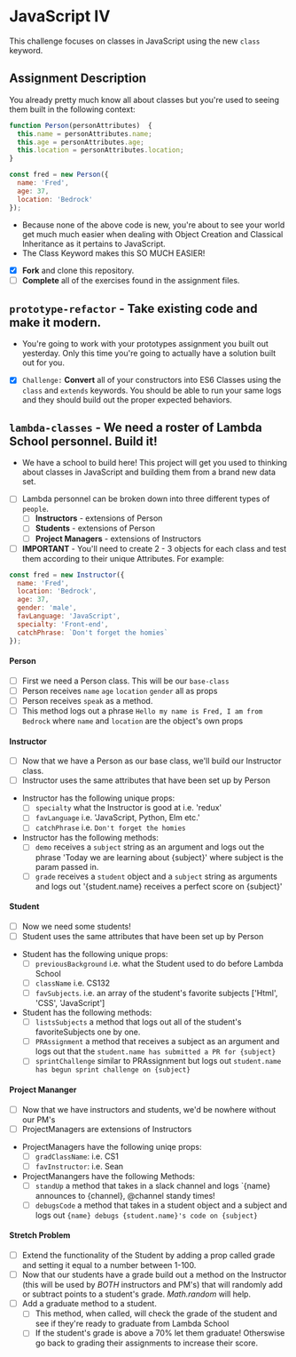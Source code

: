 # JavaScript IV

This challenge focuses on classes in JavaScript using the new `class` keyword.

## Assignment Description

You already pretty much know all about classes but you're used to seeing them built in the following context:

```js
function Person(personAttributes)  {
  this.name = personAttributes.name;
  this.age = personAttributes.age;
  this.location = personAttributes.location;
}

const fred = new Person({
  name: 'Fred',
  age: 37,
  location: 'Bedrock'
});
```

* Because none of the above code is new, you're about to see your world get much much easier when dealing with Object Creation and Classical Inheritance as it pertains to JavaScript.
* The Class Keyword makes this SO MUCH EASIER!
* [x] **Fork** and clone this repository.
* [ ] **Complete** all of the exercises found in the assignment files.

## `prototype-refactor` - Take existing code and make it modern.

* You're going to work with your prototypes assignment you built out yesterday. Only this time you're going to actually have a solution built out for you.
* [x] `Challenge:` **Convert** all of your constructors into ES6 Classes using the `class` and `extends` keywords. You should be able to run your same logs and they should build out the proper expected behaviors.

## `lambda-classes` - We need a roster of Lambda School personnel. Build it!

* We have a school to build here! This project will get you used to thinking about classes in JavaScript and building them from a brand new data set.
* [ ] Lambda personnel can be broken down into three different types of `people`.
  * [ ] **Instructors** - extensions of Person
  * [ ] **Students** - extensions of Person
  * [ ] **Project Managers** - extensions of Instructors
* [ ] **IMPORTANT** - You'll need to create 2 - 3 objects for each class and test them according to their unique Attributes. For example:

```js
const fred = new Instructor({
  name: 'Fred',
  location: 'Bedrock',
  age: 37,
  gender: 'male',
  favLanguage: 'JavaScript',
  specialty: 'Front-end',
  catchPhrase: `Don't forget the homies`
});
```

#### Person

* [ ] First we need a Person class. This will be our `base-class`
* [ ] Person receives `name` `age` `location` `gender` all as props
* [ ] Person receives `speak` as a method.
* [ ] This method logs out a phrase `Hello my name is Fred, I am from Bedrock` where `name` and `location` are the object's own props

#### Instructor

* [ ] Now that we have a Person as our base class, we'll build our Instructor class.
* [ ] Instructor uses the same attributes that have been set up by Person
* Instructor has the following unique props:
  * [ ] `specialty` what the Instructor is good at i.e. 'redux'
  * [ ] `favLanguage` i.e. 'JavaScript, Python, Elm etc.'
  * [ ] `catchPhrase` i.e. `Don't forget the homies`
* Instructor has the following methods:
  * [ ] `demo` receives a `subject` string as an argument and logs out the phrase 'Today we are learning about {subject}' where subject is the param passed in.
  * [ ] `grade` receives a `student` object and a `subject` string as arguments and logs out '{student.name} receives a perfect score on {subject}'

#### Student

* [ ] Now we need some students!
* [ ] Student uses the same attributes that have been set up by Person
* Student has the following unique props:
  * [ ] `previousBackground` i.e. what the Student used to do before Lambda School
  * [ ] `className` i.e. CS132
  * [ ] `favSubjects`. i.e. an array of the student's favorite subjects ['Html', 'CSS', 'JavaScript']
* Student has the following methods:
  * [ ] `listsSubjects` a method that logs out all of the student's favoriteSubjects one by one.
  * [ ] `PRAssignment` a method that receives a subject as an argument and logs out that the `student.name has submitted a PR for {subject}`
  * [ ] `sprintChallenge` similar to PRAssignment but logs out `student.name has begun sprint challenge on {subject}`

#### Project Mananger

* [ ] Now that we have instructors and students, we'd be nowhere without our PM's
* [ ] ProjectManagers are extensions of Instructors
* ProjectManagers have the following uniqe props:
  * [ ] `gradClassName`: i.e. CS1
  * [ ] `favInstructor`: i.e. Sean
* ProjectManangers have the following Methods:
  * [ ] `standUp` a method that takes in a slack channel and logs `{name} announces to {channel}, @channel standy times!​​​​​
  * [ ] `debugsCode` a method that takes in a student object and a subject and logs out `{name} debugs {student.name}'s code on {subject}`

#### Stretch Problem

* [ ] Extend the functionality of the Student by adding a prop called grade and setting it equal to a number between 1-100.
* [ ] Now that our students have a grade build out a method on the Instructor (this will be used by _BOTH_ instructors and PM's) that will randomly add or subtract points to a student's grade. _Math.random_ will help.
* [ ] Add a graduate method to a student.
  * [ ] This method, when called, will check the grade of the student and see if they're ready to graduate from Lambda School
  * [ ] If the student's grade is above a 70% let them graduate! Otherswise go back to grading their assignments to increase their score.
